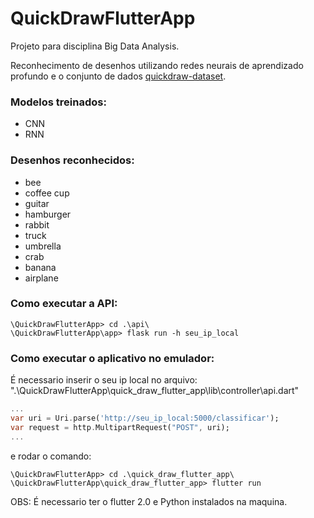 # QuickDrawFlutterApp
 
Projeto para disciplina Big Data Analysis.

Reconhecimento de desenhos utilizando redes neurais de aprendizado profundo e o conjunto de dados [quickdraw-dataset](https://github.com/googlecreativelab/quickdraw-dataset).

### Modelos treinados:

- CNN
- RNN

### Desenhos reconhecidos:

- bee
- coffee cup 
- guitar 
- hamburger
- rabbit 
- truck
- umbrella 
- crab 
- banana
- airplane

### Como executar a API:

```console
\QuickDrawFlutterApp> cd .\api\
\QuickDrawFlutterApp\app> flask run -h seu_ip_local
```

### Como executar o aplicativo no emulador:

É necessario inserir o seu ip local no arquivo: ".\QuickDrawFlutterApp\quick_draw_flutter_app\lib\controller\api.dart"
```dart
...
var uri = Uri.parse('http://seu_ip_local:5000/classificar');
var request = http.MultipartRequest("POST", uri);
...
```

e rodar o comando:

```console
\QuickDrawFlutterApp> cd .\quick_draw_flutter_app\
\QuickDrawFlutterApp\quick_draw_flutter_app> flutter run
```

OBS: É necessario ter o flutter 2.0 e Python instalados na maquina.
